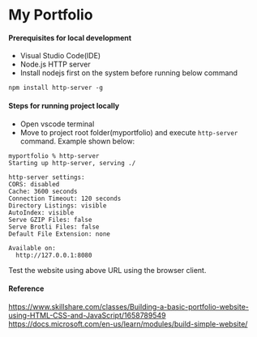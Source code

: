# My Portfolio

#### Prerequisites for local development
- Visual Studio Code(IDE)
- Node.js HTTP server
- Install nodejs first on the system before running below command
```
npm install http-server -g
```
#### Steps for running project locally
- Open vscode terminal
- Move to project root folder(myportfolio) and execute `http-server` command. Example shown below:
```
myportfolio % http-server
Starting up http-server, serving ./

http-server settings: 
CORS: disabled
Cache: 3600 seconds
Connection Timeout: 120 seconds
Directory Listings: visible
AutoIndex: visible
Serve GZIP Files: false
Serve Brotli Files: false
Default File Extension: none

Available on:
  http://127.0.0.1:8080
```
Test the website using above URL using the browser client.

#### Reference
https://www.skillshare.com/classes/Building-a-basic-portfolio-website-using-HTML-CSS-and-JavaScript/1658789549
https://docs.microsoft.com/en-us/learn/modules/build-simple-website/
